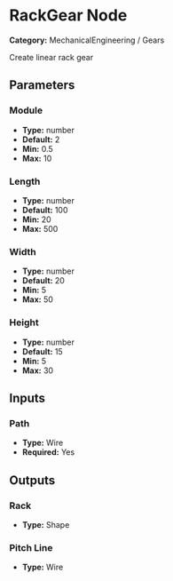 
# RackGear Node

**Category:** MechanicalEngineering / Gears

Create linear rack gear

## Parameters


### Module
- **Type:** number
- **Default:** 2
- **Min:** 0.5
- **Max:** 10



### Length
- **Type:** number
- **Default:** 100
- **Min:** 20
- **Max:** 500



### Width
- **Type:** number
- **Default:** 20
- **Min:** 5
- **Max:** 50



### Height
- **Type:** number
- **Default:** 15
- **Min:** 5
- **Max:** 30



## Inputs


### Path
- **Type:** Wire
- **Required:** Yes



## Outputs


### Rack
- **Type:** Shape



### Pitch Line
- **Type:** Wire




